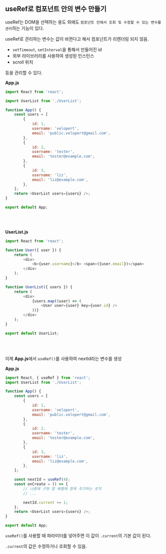 ## useRef로 컴포넌트 안의 변수 만들기

useRef는 DOM을 선택하는 용도 외에도 `컴포넌트 안에서 조회 및 수정할 수 있는 변수를 관리`하는 기능이 있다.

useRef로 관리하는 변수는 값이 바뀐다고 해서 컴포넌트가 리렌더링 되지 않음.

- `setTimeout`, `setInterval`을 통해서 만들어진 id
- 외부 라이브러리를 사용하여 생성된 인스턴스
- scroll 위치

등을 관리할 수 있다.

**App.js**

```js
import React from 'react';

import UserList from './UserList';

function App() {
	const users = [
		{
			id: 1,
			username: 'velopert',
			email: 'public.velopert@gmail.com',
		},
		{
			id: 2,
			username: 'tester',
			email: 'tester@example.com',
		},
		{
			id: 3,
			username: 'liz',
			email: 'liz@example.com',
		},
	];
	return <UserList users={users} />;
}

export default App;
```

<br><br>

**UserList.js**

```js
import React from 'react';

function User({ user }) {
	return (
		<div>
			<b>{user.username}</b> <span>({user.email})</span>
		</div>
	);
}

function UserList({ users }) {
	return (
		<div>
			{users.map((user) => (
				<User user={user} key={user.id} />
			))}
		</div>
	);
}

export default UserList;
```

<br><br>

이제 **App.js**에서 `useRef()`를 사용하여 nextId라는 변수를 생성

**App.js**

```js
import React, { useRef } from 'react';
import UserList from './UserList';

function App() {
	const users = [
		{
			id: 1,
			username: 'velopert',
			email: 'public.velopert@gmail.com',
		},
		{
			id: 2,
			username: 'tester',
			email: 'tester@example.com',
		},
		{
			id: 3,
			username: 'liz',
			email: 'liz@example.com',
		},
	];

	const nextId = useRef(4);
	const onCreate = () => {
		// 나중에 구현 할 배열에 항목 추가하는 로직
		// ...

		nextId.current += 1;
	};
	return <UserList users={users} />;
}

export default App;
```

`useRef()`를 사용할 때 파라미터를 넣어주면 이 값이 `.current`의 기본 값이 된다.

`.current`의 값은 수정하거나 조회할 수 있음.